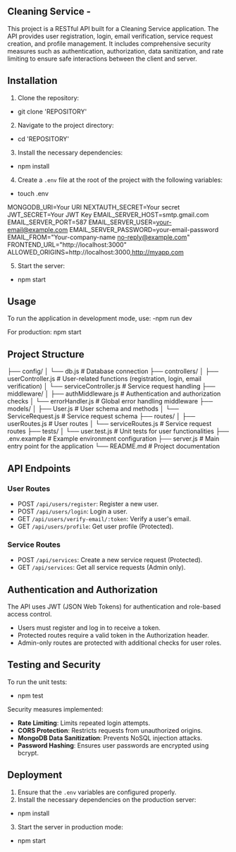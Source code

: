 ## Cleaning Service -  

This project is a RESTful API built for a Cleaning Service application. The API provides user registration, login, email verification, service request creation, and profile management. It includes comprehensive security measures such as authentication, authorization, data sanitization, and rate limiting to ensure safe interactions between the client and server.

## Installation

1. Clone the repository:

- git clone 'REPOSITORY'

2. Navigate to the project directory:

- cd 'REPOSITORY'

3. Install the necessary dependencies:

- npm install

4. Create a `.env` file at the root of the project with the following variables:

- touch .env

MONGODB_URI=Your URI
NEXTAUTH_SECRET=Your secret
JWT_SECRET=Your JWT Key
EMAIL_SERVER_HOST=smtp.gmail.com
EMAIL_SERVER_PORT=587
EMAIL_SERVER_USER=your-email@example.com
EMAIL_SERVER_PASSWORD=your-email-password
EMAIL_FROM="Your-company-name no-reply@example.com"
FRONTEND_URL="http://localhost:3000"
ALLOWED_ORIGINS=http://localhost:3000,http://myapp.com

5. Start the server:

- npm start

## Usage

To run the application in development mode, use:
-npm run dev

For production:
npm start

## Project Structure

├── config/
│ └── db.js # Database connection
├── controllers/
│ ├── userController.js # User-related functions (registration, login, email verification)
│ └── serviceController.js # Service request handling
├── middleware/
│ ├── authMiddleware.js # Authentication and authorization checks
│ └── errorHandler.js # Global error handling middleware
├── models/
│ ├── User.js # User schema and methods
│ └── ServiceRequest.js # Service request schema
├── routes/
│ ├── userRoutes.js # User routes
│ └── serviceRoutes.js # Service request routes
├── tests/
│ └── user.test.js # Unit tests for user functionalities
├── .env.example # Example environment configuration
├── server.js # Main entry point for the application
└── README.md # Project documentation

## API Endpoints

### User Routes

- POST `/api/users/register`: Register a new user.
- POST `/api/users/login`: Login a user.
- GET `/api/users/verify-email/:token`: Verify a user's email.
- GET `/api/users/profile`: Get user profile (Protected).

### Service Routes

- POST `/api/services`: Create a new service request (Protected).
- GET `/api/services`: Get all service requests (Admin only).

## Authentication and Authorization

The API uses JWT (JSON Web Tokens) for authentication and role-based access control.

- Users must register and log in to receive a token.
- Protected routes require a valid token in the Authorization header.
- Admin-only routes are protected with additional checks for user roles.

## Testing and Security

To run the unit tests:

- npm test

Security measures implemented:

- **Rate Limiting**: Limits repeated login attempts.
- **CORS Protection**: Restricts requests from unauthorized origins.
- **MongoDB Data Sanitization**: Prevents NoSQL injection attacks.
- **Password Hashing**: Ensures user passwords are encrypted using bcrypt.

## Deployment

1. Ensure that the `.env` variables are configured properly.
2. Install the necessary dependencies on the production server:

- npm install

3. Start the server in production mode:

- npm start
